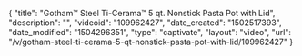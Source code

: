 {
    "title": "Gotham&trade; Steel Ti-Cerama&trade; 5 qt. Nonstick Pasta Pot with Lid",
    "description": "",
    "videoid": "109962427",
    "date_created": "1502517393",
    "date_modified": "1504296351",
    "type": "captivate",
    "layout": "video",
    "url": "\/v\/gotham-steel-ti-cerama-5-qt-nonstick-pasta-pot-with-lid\/109962427"
}